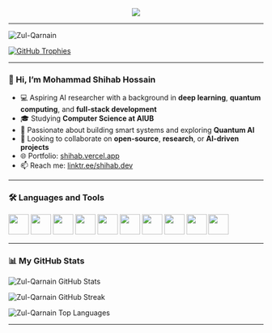 <!-- Sad Animated Intro -->
<p align="center">
  <img src="https://readme-typing-svg.demolab.com?font=Fira+Code&duration=3000&pause=1000&color=F75C7E&center=true&vCenter=true&width=700&lines=The+one+who+wanted+to+stay+—+I+couldn’t+keep.;The+one+I+wanted+to+keep+—+didn’t+stay.;In+the+end%2C+I+realized+—+no+one+was+truly+there."/>
</p>

---

<!-- Profile Views -->
<p align="left"> 
  <img src="https://komarev.com/ghpvc/?username=Zul-Qarnain&label=Profile%20views&color=0e75b6&style=flat" alt="Zul-Qarnain" /> 
</p>

<!-- GitHub Trophies -->
<p align="left"> 
  <a href="https://github.com/ryo-ma/github-profile-trophy">
    <img src="https://github-profile-trophy.vercel.app/?username=Zul-Qarnain&theme=radical&margin-w=10&margin-h=10" alt="GitHub Trophies" />
  </a> 
</p>

---

### 👋 Hi, I’m Mohammad Shihab Hossain

- 💻 Aspiring AI researcher with a background in **deep learning**, **quantum computing**, and **full-stack development**  
- 🎓 Studying **Computer Science at AIUB**  
- 🚀 Passionate about building smart systems and exploring **Quantum AI**  
- 🤝 Looking to collaborate on **open-source**, **research**, or **AI-driven projects**  
- 🌐 Portfolio: [shihab.vercel.app](https://shihab.vercel.app)  
- 📫 Reach me: [linktr.ee/shihab.dev](https://linktr.ee/shihab.dev)

---

### 🛠️ Languages and Tools

<p align="left">
  <a href="https://code.visualstudio.com/" target="_blank"><img src="https://cdn.jsdelivr.net/gh/devicons/devicon/icons/vscode/vscode-original.svg" width="40" height="40"/></a>
  <a href="https://www.javascript.com/" target="_blank"><img src="https://cdn.jsdelivr.net/gh/devicons/devicon/icons/javascript/javascript-original.svg" width="40" height="40"/></a>
  <a href="https://www.python.org/" target="_blank"><img src="https://cdn.jsdelivr.net/gh/devicons/devicon/icons/python/python-original.svg" width="40" height="40"/></a>
  <a href="https://isocpp.org/" target="_blank"><img src="https://cdn.jsdelivr.net/gh/devicons/devicon/icons/cplusplus/cplusplus-original.svg" width="40" height="40"/></a>
  <a href="https://www.java.com/" target="_blank"><img src="https://cdn.jsdelivr.net/gh/devicons/devicon/icons/java/java-original.svg" width="40" height="40"/></a>
  <a href="https://reactjs.org/" target="_blank"><img src="https://cdn.jsdelivr.net/gh/devicons/devicon/icons/react/react-original.svg" width="40" height="40"/></a>
  <a href="https://nextjs.org/" target="_blank"><img src="https://cdn.jsdelivr.net/gh/devicons/devicon/icons/nextjs/nextjs-original.svg" width="40" height="40"/></a>
  <a href="https://nodejs.org/" target="_blank"><img src="https://cdn.jsdelivr.net/gh/devicons/devicon/icons/nodejs/nodejs-original.svg" width="40" height="40"/></a>
  <a href="https://www.docker.com/" target="_blank"><img src="https://cdn.jsdelivr.net/gh/devicons/devicon/icons/docker/docker-original.svg" width="40" height="40"/></a>
  <a href="https://www.gnu.org/software/bash/" target="_blank"><img src="https://cdn.jsdelivr.net/gh/devicons/devicon/icons/bash/bash-original.svg" width="40" height="40"/></a>
</p>

---

### 📊 My GitHub Stats

<p align="left">
  <img src="https://github-readme-stats.vercel.app/api?username=Zul-Qarnain&show_icons=true&theme=midnight-purple&include_all_commits=true&count_private=true" alt="Zul-Qarnain GitHub Stats" />
</p>

<p align="left">
  <img src="https://github-readme-streak-stats.herokuapp.com/?user=Zul-Qarnain&theme=midnight-purple&hide_border=true" alt="Zul-Qarnain GitHub Streak" />
</p>

<p align="left">
  <img src="https://github-readme-stats.vercel.app/api/top-langs/?username=Zul-Qarnain&layout=compact&theme=midnight-purple" alt="Zul-Qarnain Top Languages" />
</p>

---

